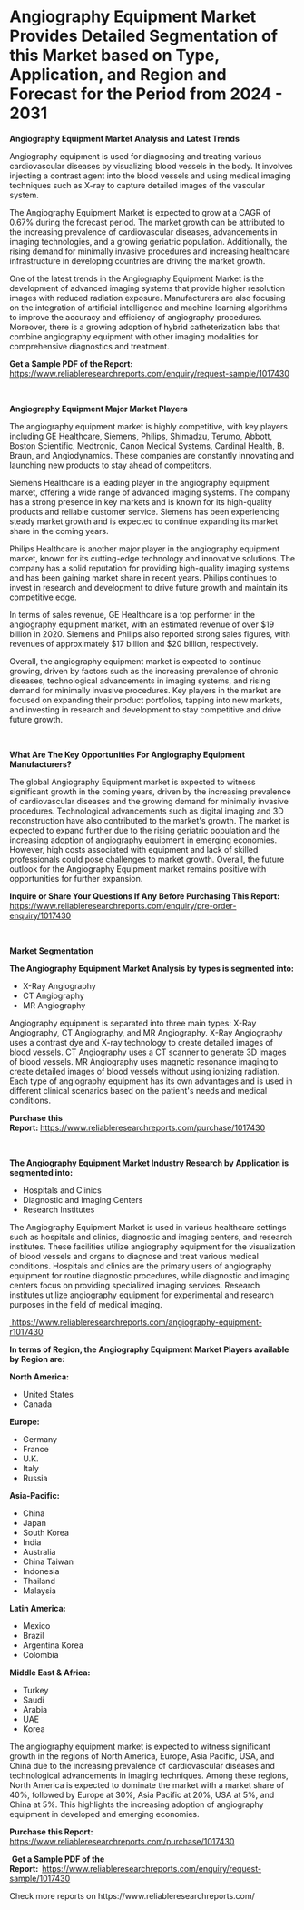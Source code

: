 <p><h1>Angiography Equipment Market Provides Detailed Segmentation of this Market based on Type, Application, and Region and Forecast for the Period from 2024 - 2031</h1></p><p><strong>Angiography Equipment Market Analysis and Latest Trends</strong></p>
<p><p>Angiography equipment is used for diagnosing and treating various cardiovascular diseases by visualizing blood vessels in the body. It involves injecting a contrast agent into the blood vessels and using medical imaging techniques such as X-ray to capture detailed images of the vascular system.</p><p>The Angiography Equipment Market is expected to grow at a CAGR of 0.67% during the forecast period. The market growth can be attributed to the increasing prevalence of cardiovascular diseases, advancements in imaging technologies, and a growing geriatric population. Additionally, the rising demand for minimally invasive procedures and increasing healthcare infrastructure in developing countries are driving the market growth.</p><p>One of the latest trends in the Angiography Equipment Market is the development of advanced imaging systems that provide higher resolution images with reduced radiation exposure. Manufacturers are also focusing on the integration of artificial intelligence and machine learning algorithms to improve the accuracy and efficiency of angiography procedures. Moreover, there is a growing adoption of hybrid catheterization labs that combine angiography equipment with other imaging modalities for comprehensive diagnostics and treatment.</p></p>
<p><strong>Get a Sample PDF of the Report:&nbsp;</strong> <a href="https://www.reliableresearchreports.com/enquiry/request-sample/1017430">https://www.reliableresearchreports.com/enquiry/request-sample/1017430</a></p>
<p>&nbsp;</p>
<p><strong>Angiography Equipment Major Market Players</strong></p>
<p><p>The angiography equipment market is highly competitive, with key players including GE Healthcare, Siemens, Philips, Shimadzu, Terumo, Abbott, Boston Scientific, Medtronic, Canon Medical Systems, Cardinal Health, B. Braun, and Angiodynamics. These companies are constantly innovating and launching new products to stay ahead of competitors.</p><p>Siemens Healthcare is a leading player in the angiography equipment market, offering a wide range of advanced imaging systems. The company has a strong presence in key markets and is known for its high-quality products and reliable customer service. Siemens has been experiencing steady market growth and is expected to continue expanding its market share in the coming years.</p><p>Philips Healthcare is another major player in the angiography equipment market, known for its cutting-edge technology and innovative solutions. The company has a solid reputation for providing high-quality imaging systems and has been gaining market share in recent years. Philips continues to invest in research and development to drive future growth and maintain its competitive edge.</p><p>In terms of sales revenue, GE Healthcare is a top performer in the angiography equipment market, with an estimated revenue of over $19 billion in 2020. Siemens and Philips also reported strong sales figures, with revenues of approximately $17 billion and $20 billion, respectively.</p><p>Overall, the angiography equipment market is expected to continue growing, driven by factors such as the increasing prevalence of chronic diseases, technological advancements in imaging systems, and rising demand for minimally invasive procedures. Key players in the market are focused on expanding their product portfolios, tapping into new markets, and investing in research and development to stay competitive and drive future growth.</p></p>
<p>&nbsp;</p>
<p><strong>What Are The Key Opportunities For Angiography Equipment Manufacturers?</strong></p>
<p><p>The global Angiography Equipment market is expected to witness significant growth in the coming years, driven by the increasing prevalence of cardiovascular diseases and the growing demand for minimally invasive procedures. Technological advancements such as digital imaging and 3D reconstruction have also contributed to the market's growth. The market is expected to expand further due to the rising geriatric population and the increasing adoption of angiography equipment in emerging economies. However, high costs associated with equipment and lack of skilled professionals could pose challenges to market growth. Overall, the future outlook for the Angiography Equipment market remains positive with opportunities for further expansion.</p></p>
<p><strong>Inquire or Share Your Questions If Any Before Purchasing This Report:</strong> <a href="https://www.reliableresearchreports.com/enquiry/pre-order-enquiry/1017430">https://www.reliableresearchreports.com/enquiry/pre-order-enquiry/1017430</a></p>
<p>&nbsp;</p>
<p><strong>Market Segmentation</strong></p>
<p><strong>The Angiography Equipment Market Analysis by types is segmented into:</strong></p>
<p><ul><li>X-Ray Angiography</li><li>CT Angiography</li><li>MR Angiography</li></ul></p>
<p><p>Angiography equipment is separated into three main types: X-Ray Angiography, CT Angiography, and MR Angiography. X-Ray Angiography uses a contrast dye and X-ray technology to create detailed images of blood vessels. CT Angiography uses a CT scanner to generate 3D images of blood vessels. MR Angiography uses magnetic resonance imaging to create detailed images of blood vessels without using ionizing radiation. Each type of angiography equipment has its own advantages and is used in different clinical scenarios based on the patient's needs and medical conditions.</p></p>
<p><strong>Purchase this Report:&nbsp;</strong><a href="https://www.reliableresearchreports.com/purchase/1017430">https://www.reliableresearchreports.com/purchase/1017430</a></p>
<p>&nbsp;</p>
<p><strong>The Angiography Equipment Market Industry Research by Application is segmented into:</strong></p>
<p><ul><li>Hospitals and Clinics</li><li>Diagnostic and Imaging Centers</li><li>Research Institutes</li></ul></p>
<p><p>The Angiography Equipment Market is used in various healthcare settings such as hospitals and clinics, diagnostic and imaging centers, and research institutes. These facilities utilize angiography equipment for the visualization of blood vessels and organs to diagnose and treat various medical conditions. Hospitals and clinics are the primary users of angiography equipment for routine diagnostic procedures, while diagnostic and imaging centers focus on providing specialized imaging services. Research institutes utilize angiography equipment for experimental and research purposes in the field of medical imaging.</p></p>
<p><a href="https://www.reliableresearchreports.com/angiography-equipment-r1017430">&nbsp;https://www.reliableresearchreports.com/angiography-equipment-r1017430</a></p>
<p><strong>In terms of Region, the Angiography Equipment Market Players available by Region are:</strong></p>
<p>
    <p> <strong> North America: </strong>
        <ul>
            <li>United States</li>
            <li>Canada</li>
        </ul>
        </p> 
    <p> <strong> Europe: </strong>
        <ul>
            <li>Germany</li>
            <li>France</li>
            <li>U.K.</li>
            <li>Italy</li>
            <li>Russia</li>
        </ul>
        </p> 
    <p> <strong> Asia-Pacific: </strong>
        <ul>
            <li>China</li>
            <li>Japan</li>
            <li>South Korea</li>
            <li>India</li>
            <li>Australia</li>
            <li>China Taiwan</li>
            <li>Indonesia</li>
            <li>Thailand</li>
            <li>Malaysia</li>
        </ul>
        </p> 
    <p> <strong> Latin America: </strong>
        <ul>
            <li>Mexico</li>
            <li>Brazil</li>
            <li>Argentina Korea</li>
            <li>Colombia</li>
        </ul>
        </p> 
    <p> <strong> Middle East & Africa: </strong>
        <ul>
            <li>Turkey</li>
            <li>Saudi</li>
            <li>Arabia</li>
            <li>UAE</li>
            <li>Korea</li>
        </ul>
    </p>
    </p>
<p><p>The angiography equipment market is expected to witness significant growth in the regions of North America, Europe, Asia Pacific, USA, and China due to the increasing prevalence of cardiovascular diseases and technological advancements in imaging techniques. Among these regions, North America is expected to dominate the market with a market share of 40%, followed by Europe at 30%, Asia Pacific at 20%, USA at 5%, and China at 5%. This highlights the increasing adoption of angiography equipment in developed and emerging economies.</p></p>
<p><strong>Purchase this Report: </strong><a href="https://www.reliableresearchreports.com/purchase/1017430">https://www.reliableresearchreports.com/purchase/1017430</a></p>
<p>&nbsp;<strong>Get a Sample PDF of the Report:&nbsp;&nbsp;</strong><a href="https://www.reliableresearchreports.com/enquiry/request-sample/1017430">https://www.reliableresearchreports.com/enquiry/request-sample/1017430</a></p>
<p><strong></strong></p>
<p>Check more reports on https://www.reliableresearchreports.com/</p>